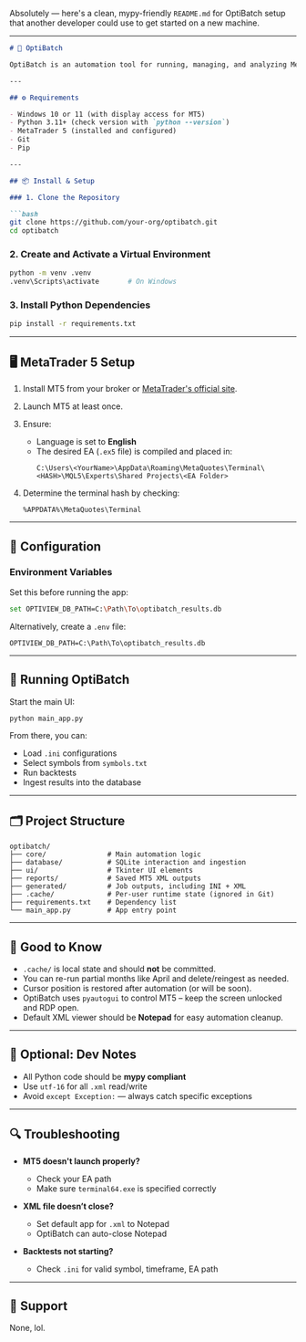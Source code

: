Absolutely — here's a clean, mypy-friendly `README.md` for OptiBatch setup that another developer could use to get started on a new machine.

---  

```markdown
# 🧪 OptiBatch

OptiBatch is an automation tool for running, managing, and analyzing MetaTrader 5 (MT5) strategy optimizations using `.ini` configuration files. It uses Python, PyAutoGUI, and MT5 to automate backtesting and store results into a SQLite database for later analysis.

---

## ⚙️ Requirements

- Windows 10 or 11 (with display access for MT5)
- Python 3.11+ (check version with `python --version`)
- MetaTrader 5 (installed and configured)
- Git
- Pip 

---

## 📦 Install & Setup

### 1. Clone the Repository

```bash
git clone https://github.com/your-org/optibatch.git
cd optibatch
```

### 2. Create and Activate a Virtual Environment

```bash
python -m venv .venv
.venv\Scripts\activate       # On Windows
```

### 3. Install Python Dependencies

```bash
pip install -r requirements.txt
```

---

## 🖥️ MetaTrader 5 Setup

1. Install MT5 from your broker or [MetaTrader's official site](https://www.metatrader5.com).
2. Launch MT5 at least once.
3. Ensure:
   - Language is set to **English**
   - The desired EA (`.ex5` file) is compiled and placed in:
     ```
     C:\Users\<YourName>\AppData\Roaming\MetaQuotes\Terminal\<HASH>\MQL5\Experts\Shared Projects\<EA Folder>
     ```

4. Determine the terminal hash by checking:
   ```
   %APPDATA%\MetaQuotes\Terminal
   ```

---

## 🔧 Configuration

### Environment Variables

Set this before running the app:

```bash
set OPTIVIEW_DB_PATH=C:\Path\To\optibatch_results.db
```

Alternatively, create a `.env` file:

```env
OPTIVIEW_DB_PATH=C:\Path\To\optibatch_results.db
```

---

## 🚀 Running OptiBatch

Start the main UI:

```bash
python main_app.py
```

From there, you can:
- Load `.ini` configurations
- Select symbols from `symbols.txt`
- Run backtests
- Ingest results into the database

---

## 🗂️ Project Structure

```
optibatch/
├── core/               # Main automation logic
├── database/           # SQLite interaction and ingestion
├── ui/                 # Tkinter UI elements
├── reports/            # Saved MT5 XML outputs
├── generated/          # Job outputs, including INI + XML
├── .cache/             # Per-user runtime state (ignored in Git)
├── requirements.txt    # Dependency list
└── main_app.py         # App entry point
```

---

## 🧼 Good to Know

- `.cache/` is local state and should **not** be committed.
- You can re-run partial months like April and delete/reingest as needed.
- Cursor position is restored after automation (or will be soon).
- OptiBatch uses `pyautogui` to control MT5 – keep the screen unlocked and RDP open.
- Default XML viewer should be **Notepad** for easy automation cleanup.

---

## 🧪 Optional: Dev Notes

- All Python code should be **mypy compliant**
- Use `utf-16` for all `.xml` read/write
- Avoid `except Exception:` — always catch specific exceptions

---

## 🔍 Troubleshooting

- **MT5 doesn't launch properly?**
  - Check your EA path
  - Make sure `terminal64.exe` is specified correctly

- **XML file doesn’t close?**
  - Set default app for `.xml` to Notepad
  - OptiBatch can auto-close Notepad

- **Backtests not starting?**
  - Check `.ini` for valid symbol, timeframe, EA path

---

## 🙋 Support

None, lol.